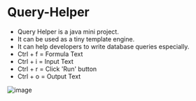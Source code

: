 # Query-Helper
- Query Helper is a java mini project.
- It can be used as a tiny template engine.
- It can help developers to write database queries especially.
- Ctrl + f = Formula Text
- Ctrl + i = Input Text
- Ctrl + r = Click 'Run' button
- Ctrl + o = Output Text

 ![image](https://user-images.githubusercontent.com/26193436/115982807-5e5f0c00-a5d0-11eb-8dd0-35f7ab90f0c3.png)

